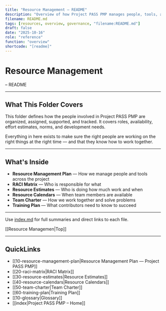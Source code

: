 ```yaml
---
title: "Resource Management – README"
description: "Overview of how Project PASS PMP manages people, tools, and availability to sustain project delivery."
filename: README.md
tags: [resources, overview, governance, "filename:README.md"]
draft: false
date: "2025-10-16"
role: "reference"
function: "overview"
shortcode: "[readme]"
---
```


# Resource Management
– README  

---

## What This Folder Covers

This folder defines how the people involved in Project PASS PMP are organized, assigned, supported, and tracked. It covers roles, availability, effort estimates, norms, and development needs.

Everything in here exists to make sure the right people are working on the right things at the right time — and that they know how to work together.

---

## What's Inside

- **Resource Management Plan** — How we manage people and tools across the project  
- **RACI Matrix** — Who is responsible for what  
- **Resource Estimates** — Who is doing how much work and when  
- **Resource Calendars** — When team members are available  
- **Team Charter** — How we work together and solve problems  
- **Training Plan** — What contributors need to know to succeed

---

Use [index.md](repositories/r30-project-pass-pmp/contents/00-project-pass-pmp/50-resource-managment-plan/index.md) for full summaries and direct links to each file.


[[Resource Managemen|Top]]

---

## QuickLinks
- [[10-resource-management-plan|Resource Management Plan — Project PASS PMP]]
- [[20-raci-matrix|RACI Matrix]]
- [[30-resource-estimates|Resource Estimates]]
- [[40-resource-calendars|Resource Calendars]]
- [[50-team-charter|Team Charter]]
- [[60-training-plan|Training Plan]]
- [[10-glossary|Glossary]]
- [[index|Project PASS PMP – Home]]
